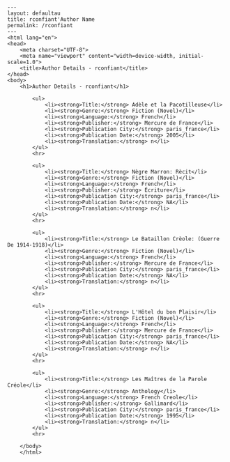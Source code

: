 
    ---
    layout: defaultau
    title: rconfiant'Author Name 
    permalink: /rconfiant
    ---
    <html lang="en">
    <head>
        <meta charset="UTF-8">
        <meta name="viewport" content="width=device-width, initial-scale=1.0">
        <title>Author Details - rconfiant</title>
    </head>
    <body>
        <h1>Author Details - rconfiant</h1>
        
            <ul>
                <li><strong>Title:</strong> Adèle et la Pacotilleuse</li>
                <li><strong>Genre:</strong> Fiction (Novel)</li>
                <li><strong>Language:</strong> French</li>
                <li><strong>Publisher:</strong> Mercure de France</li>
                <li><strong>Publication City:</strong> paris_france</li>
                <li><strong>Publication Date:</strong> 2005</li>
                <li><strong>Translation:</strong> n</li>
            </ul>
            <hr>
            
            <ul>
                <li><strong>Title:</strong> Nègre Marron: Rècit</li>
                <li><strong>Genre:</strong> Fiction (Novel)</li>
                <li><strong>Language:</strong> French</li>
                <li><strong>Publisher:</strong> Écriture</li>
                <li><strong>Publication City:</strong> paris_france</li>
                <li><strong>Publication Date:</strong> NA</li>
                <li><strong>Translation:</strong> n</li>
            </ul>
            <hr>
            
            <ul>
                <li><strong>Title:</strong> Le Bataillon Crèole: (Guerre De 1914-1918)</li>
                <li><strong>Genre:</strong> Fiction (Novel)</li>
                <li><strong>Language:</strong> French</li>
                <li><strong>Publisher:</strong> Mercure de France</li>
                <li><strong>Publication City:</strong> paris_france</li>
                <li><strong>Publication Date:</strong> NA</li>
                <li><strong>Translation:</strong> n</li>
            </ul>
            <hr>
            
            <ul>
                <li><strong>Title:</strong> L'Hôtel du bon Plaisir</li>
                <li><strong>Genre:</strong> Fiction (Novel)</li>
                <li><strong>Language:</strong> French</li>
                <li><strong>Publisher:</strong> Mercure de France</li>
                <li><strong>Publication City:</strong> paris_france</li>
                <li><strong>Publication Date:</strong> NA</li>
                <li><strong>Translation:</strong> n</li>
            </ul>
            <hr>
            
            <ul>
                <li><strong>Title:</strong> Les Maîtres de la Parole Créole</li>
                <li><strong>Genre:</strong> Anthology</li>
                <li><strong>Language:</strong> French Creole</li>
                <li><strong>Publisher:</strong> Gallimard</li>
                <li><strong>Publication City:</strong> paris_france</li>
                <li><strong>Publication Date:</strong> 1995</li>
                <li><strong>Translation:</strong> n</li>
            </ul>
            <hr>
            
        </body>
        </html>
        